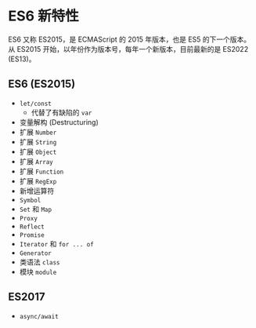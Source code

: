 # ES6 新特性

ES6 又称 ES2015，是 ECMAScript 的 2015 年版本，也是 ES5 的下一个版本。从 ES2015 开始，以年份作为版本号，每年一个新版本，目前最新的是 ES2022 (ES13)。

## ES6 (ES2015)

- `let/const`
    - 代替了有缺陷的 `var`
- 变量解构 (Destructuring)
- 扩展 `Number`
- 扩展 `String`
- 扩展 `Object`
- 扩展 `Array`
- 扩展 `Function`
- 扩展 `RegExp`
- 新增运算符
- `Symbol`
- `Set` 和 `Map`
- `Proxy`
- `Reflect`
- `Promise`
- `Iterator` 和 `for ... of`
- `Generator`
- 类语法 `class`
- 模块 `module`

## ES2017

- `async/await`

